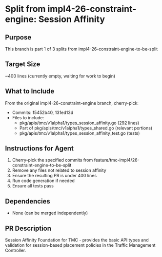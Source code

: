 # Split from impl4-26-constraint-engine: Session Affinity

## Purpose
This branch is part 1 of 3 splits from impl4-26-constraint-engine-to-be-split

## Target Size
~400 lines (currently empty, waiting for work to begin)

## What to Include
From the original impl4-26-constraint-engine branch, cherry-pick:
- Commits: f5452b40, 131ed13d
- Files to include:
  - pkg/apis/tmc/v1alpha1/types_session_affinity.go (292 lines)
  - Part of pkg/apis/tmc/v1alpha1/types_shared.go (relevant portions)
  - pkg/apis/tmc/v1alpha1/types_session_affinity_test.go (tests)

## Instructions for Agent
1. Cherry-pick the specified commits from feature/tmc-impl4/26-constraint-engine-to-be-split
2. Remove any files not related to session affinity
3. Ensure the resulting PR is under 400 lines
4. Run code generation if needed
5. Ensure all tests pass

## Dependencies
- None (can be merged independently)

## PR Description
Session Affinity Foundation for TMC - provides the basic API types and validation
for session-based placement policies in the Traffic Management Controller.